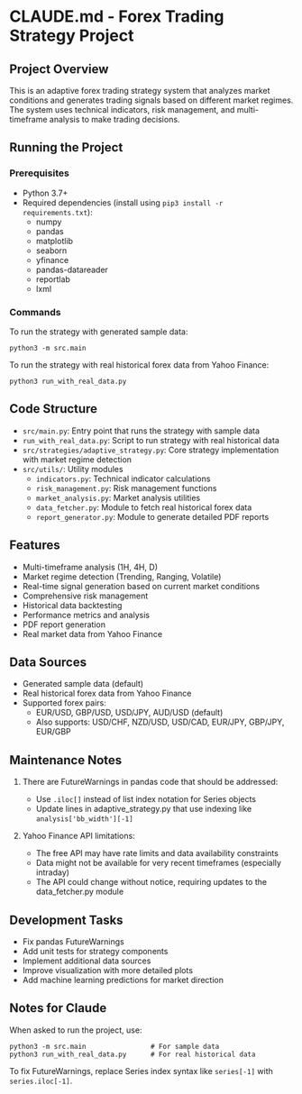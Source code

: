 # CLAUDE.md - Forex Trading Strategy Project

## Project Overview
This is an adaptive forex trading strategy system that analyzes market conditions and generates trading signals based on different market regimes. The system uses technical indicators, risk management, and multi-timeframe analysis to make trading decisions.

## Running the Project

### Prerequisites
- Python 3.7+
- Required dependencies (install using `pip3 install -r requirements.txt`):
  - numpy
  - pandas
  - matplotlib
  - seaborn
  - yfinance
  - pandas-datareader
  - reportlab
  - lxml

### Commands
To run the strategy with generated sample data:
```
python3 -m src.main
```

To run the strategy with real historical forex data from Yahoo Finance:
```
python3 run_with_real_data.py
```

## Code Structure
- `src/main.py`: Entry point that runs the strategy with sample data
- `run_with_real_data.py`: Script to run strategy with real historical data
- `src/strategies/adaptive_strategy.py`: Core strategy implementation with market regime detection
- `src/utils/`: Utility modules
  - `indicators.py`: Technical indicator calculations
  - `risk_management.py`: Risk management functions
  - `market_analysis.py`: Market analysis utilities
  - `data_fetcher.py`: Module to fetch real historical forex data
  - `report_generator.py`: Module to generate detailed PDF reports

## Features
- Multi-timeframe analysis (1H, 4H, D)
- Market regime detection (Trending, Ranging, Volatile)
- Real-time signal generation based on current market conditions
- Comprehensive risk management
- Historical data backtesting
- Performance metrics and analysis
- PDF report generation
- Real market data from Yahoo Finance

## Data Sources
- Generated sample data (default)
- Real historical forex data from Yahoo Finance
- Supported forex pairs:
  - EUR/USD, GBP/USD, USD/JPY, AUD/USD (default)
  - Also supports: USD/CHF, NZD/USD, USD/CAD, EUR/JPY, GBP/JPY, EUR/GBP

## Maintenance Notes
1. There are FutureWarnings in pandas code that should be addressed:
   - Use `.iloc[]` instead of list index notation for Series objects
   - Update lines in adaptive_strategy.py that use indexing like `analysis['bb_width'][-1]`

2. Yahoo Finance API limitations:
   - The free API may have rate limits and data availability constraints
   - Data might not be available for very recent timeframes (especially intraday)
   - The API could change without notice, requiring updates to the data_fetcher.py module

## Development Tasks
- Fix pandas FutureWarnings
- Add unit tests for strategy components
- Implement additional data sources
- Improve visualization with more detailed plots
- Add machine learning predictions for market direction

## Notes for Claude
When asked to run the project, use:
```
python3 -m src.main                # For sample data
python3 run_with_real_data.py      # For real historical data
```

To fix FutureWarnings, replace Series index syntax like `series[-1]` with `series.iloc[-1]`.